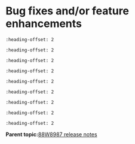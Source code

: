 # Bug fixes and/or feature enhancements


```{include} ../topics/firmware_version_from_169121p641_to_169121p82.md
:heading-offset: 2
```

```{include} ../topics/firmware_version_from_169121p82_to_169121p916.md
:heading-offset: 2
```

```{include} ../topics/firmware_version_from_169121p916_to_169121p124.md
:heading-offset: 2
```

```{include} ../topics/firmware_version_from_169121p124_to_169121p133.md
:heading-offset: 2
```

```{include} ../topics/firmware_version_from_16_91_21_p133_to_16_91_21_p142_5.md
:heading-offset: 2
```

```{include} ../topics/firmware_version_from_16_91_21_p142_5_to_16_91_21_p149_2.md
:heading-offset: 2
```
```{include} ../topics/firmware_version_from_16_91_21_p149_2_to_16_92_21_p151_7.md
:heading-offset: 2
```

```{include} ../topics/firmware_version_from_16_91_21_p149_2_to_16_92_21_p151_7.md
:heading-offset: 2
```
```{include} ../topics/firmware_version_from_16_92_21_p151_7_to_16_92_21_p153_5.md
:heading-offset: 2
```

**Parent topic:**[88W8987 release notes](../topics/88w8987-release-notes.md)

